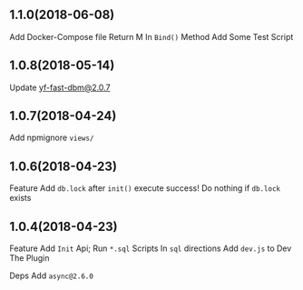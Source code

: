 ## 1.1.0(2018-06-08)
Add Docker-Compose file
Return M In `Bind()` Method
Add Some Test Script


## 1.0.8(2018-05-14)

Update yf-fast-dbm@2.0.7

## 1.0.7(2018-04-24)

Add npmignore `views/`

## 1.0.6(2018-04-23)

Feature
  Add `db.lock` after `init()` execute success!
    Do nothing if `db.lock` exists

## 1.0.4(2018-04-23)

Feature
  Add `Init` Api; Run `*.sql` Scripts In `sql` directions
  Add `dev.js` to Dev The Plugin
  
Deps
  Add `async@2.6.0`
